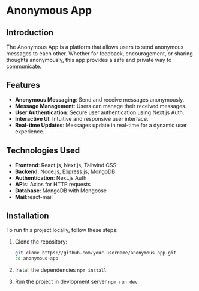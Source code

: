 # Anonymous App

## Introduction

The Anonymous App is a platform that allows users to send anonymous messages to each other. Whether for feedback, encouragement, or sharing thoughts anonymously, this app provides a safe and private way to communicate.

## Features

- **Anonymous Messaging**: Send and receive messages anonymously.
- **Message Management**: Users can manage their received messages.
- **User Authentication**: Secure user authentication using Next.js Auth.
- **Interactive UI**: Intuitive and responsive user interface.
- **Real-time Updates**: Messages update in real-time for a dynamic user experience.

## Technologies Used

- **Frontend**: React.js, Next.js, Tailwind CSS
- **Backend**: Node.js, Express.js, MongoDB
- **Authentication**: Next.js Auth
- **APIs**: Axios for HTTP requests
- **Database**: MongoDB with Mongoose
- **Mail**:react-mail


## Installation

To run this project locally, follow these steps:

1. Clone the repository:

   ```bash
   git clone https://github.com/your-username/anonymous-app.git
   cd anonymous-app
   
2. Install the dependencies
  `npm install`
  
3. Run the project in devlopment server
`npm run dev`

